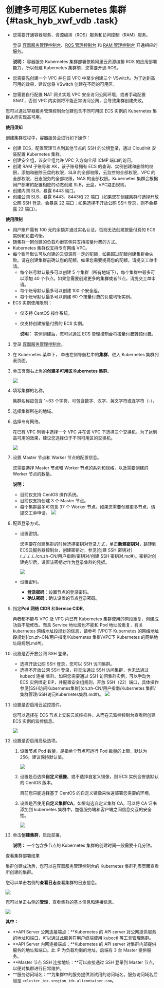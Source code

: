 # 创建多可用区 Kubernetes 集群 {#task_hyb_xwf_vdb .task}

-   您需要开通容器服务、资源编排（ROS）服务和访问控制（RAM）服务。

    登录 [容器服务管理控制台](https://cs.console.aliyun.com/)、[ROS 管理控制台](https://ros.console.aliyun.com/) 和 [RAM 管理控制台](https://ram.console.aliyun.com/) 开通相应的服务。

    **说明：** 容器服务 Kubernetes 集群部署依赖阿里云资源编排 ROS 的应用部署能力，所以创建 Kubernetes 集群前，您需要开通 ROS。

-   您需要先创建一个 VPC 并在该 VPC 中至少创建三个 VSwitch。为了达到高可用的效果，建议您将 VSwitch 创建在不同的可用区。
-   您需要自行配置 NAT 网关实现 VPC 安全访问公网环境，或者手动配置 SNAT，否则 VPC 内实例将不能正常访问公网，会导致集群创建失败。

您可以通过容器服务管理控制台创建包含不同可用区 ECS 实例的 Kubernetes 集群从而实现高可用。

**使用须知**

创建集群过程中，容器服务会进行如下操作：

-   创建 ECS，配置管理节点到其他节点的 SSH 的公钥登录，通过 CloudInit 安装配置 Kubernetes 集群。
-   创建安全组，该安全组允许 VPC 入方向全部 ICMP 端口的访问。
-   创建 RAM 子账号和 AK，该子账号拥有 ECS 的查询、实例创建和删除的权限，添加和删除云盘的权限，SLB 的全部权限，云监控的全部权限，VPC 的全部权限，日志服务的全部权限，NAS 的全部权限。Kubernetes 集群会根据用户部署的配置相应的动态创建 SLB，云盘，VPC路由规则。
-   创建内网 SLB，暴露 6443 端口。
-   创建公网 SLB，暴露 6443、8443和 22 端口（如果您在创建集群时选择开放公网 SSH 登录，会暴露 22 端口；如果选择不开放公网 SSH 登录，则不会暴露 22 端口）。

**使用限制**

-   用户账户需有 100 元的余额并通过实名认证，否则无法创建按量付费的 ECS 实例和负载均衡。
-   随集群一同创建的负载均衡实例只支持按量付费的方式。
-   Kubernetes 集群仅支持专有网络 VPC。
-   每个账号默认可以创建的云资源有一定的配额，如果超过配额创建集群会失败。请在创建集群前确认您的配额。如果您需要提高您的配额，请提交工单申请。
    -   每个账号默认最多可以创建 5 个集群（所有地域下），每个集群中最多可以添加 40 个节点。如果您需要创建更多的集群或者节点，请提交工单申请。
    -   每个账号默认最多可以创建 100 个安全组。
    -   每个账号默认最多可以创建 60 个按量付费的负载均衡实例。
-   ECS 实例使用限制：
    -   仅支持 CentOS 操作系统。
    -   仅支持创建按量付费的 ECS 实例。

        **说明：** 实例创建后，您可以通过 ECS 管理控制台将[按量付费转预付费](../../../../cn.zh-CN/产品定价/按量付费转预付费.md#)。


1.  登录 [容器服务管理控制台](https://cs.console.aliyun.com/?spm=a2c4g.11186623.2.7.1PrXU7#/overview/all)。 
2.  在 Kubernetes 菜单下， 单击左侧导航栏中的**集群**，进入 Kubernetes 集群列表页面。 
3.  单击页面右上角的**创建多可用区 Kubernetes 集群**。 

    ![](http://static-aliyun-doc.oss-cn-hangzhou.aliyuncs.com/assets/img/6881/1963_zh-CN.png)

4.  填写集群的名称。 

    集群名称应包含 1~63 个字符，可包含数字、汉字、英文字符或连字符（-）。

5.  选择集群所在的地域。 
6.  选择专有网络。 

    在已有 VPC 列表中选择一个 VPC 并在该 VPC 下选择三个交换机。为了达到高可用的效果，建议您选择位于不同可用区的交换机。

    ![](http://static-aliyun-doc.oss-cn-hangzhou.aliyuncs.com/assets/img/6881/1964_zh-CN.png)

7.  设置 Master 节点和 Worker 节点的配置信息。 

    您需要选择 Master 节点和 Worker 节点的系列和规格，以及需要创建的 Worker 节点的数量。

    **说明：** 

    -   目前仅支持 CentOS 操作系统。
    -   目前仅支持创建 3 个 Master 节点。
    -   每个集群最多可包含 37 个 Worker 节点。如果您需要创建更多节点，请提交工单申请。
    ![](http://static-aliyun-doc.oss-cn-hangzhou.aliyuncs.com/assets/img/6881/1965_zh-CN.png)

8.  配置登录方式。 
    -   设置密钥。

        您需要在创建集群的时候选择密钥对登录方式，单击**新建密钥对**，跳转到ECS云服务器控制台，创建密钥对，参见[创建 SSH 密钥对](../../../../cn.zh-CN/用户指南/密钥对/创建 SSH 密钥对.md#)。密钥对创建完毕后，设置该密钥对作为登录集群的凭据。

        ![](http://static-aliyun-doc.oss-cn-hangzhou.aliyuncs.com/assets/img/6880/5771_zh-CN.png)

    -   设置密码。
        -   **登录密码**：设置节点的登录密码。
        -   **确认密码**：确认设置的节点登录密码。
9.  指定**Pod 网络 CIDR** 和**Service CIDR**。 

    两者都不能与 VPC 及 VPC 内已有 Kubernetes 集群使用的网段重复，创建成功后不能修改。而且 Service 地址段也不能和 Pod 地址段重复，有关 kubernetes 网络地址段规划的信息，请参考 [VPC下 Kubernetes 的网络地址段规划](cn.zh-CN/用户指南/Kubernetes 集群/VPC下 Kubernetes 的网络地址段规划.md#)。

10. 设置是否开放公网 SSH 登录。 

    -   选择开放公网 SSH 登录，您可以 SSH 访问集群。
    -   选择不开放公网 SSH 登录，将无法通过 SSH 访问集群，也无法通过 kubectl 连接 集群。如果您需要通过 SSH 访问集群实例，可以手动为 ECS 实例绑定 EIP，并配置安全组规则，开放 SSH（22）端口，具体操作参见[SSH访问Kubernetes集群](cn.zh-CN/用户指南/Kubernetes 集群/集群管理/SSH访问Kubernetes集群.md#)。
    ![](http://static-aliyun-doc.oss-cn-hangzhou.aliyuncs.com/assets/img/6881/1966_zh-CN.png)

11. 设置是否启用云监控插件。 

    您可以选择在 ECS 节点上安装云监控插件，从而在云监控控制台查看所创建 ECS 实例的监控信息。

    ![](http://static-aliyun-doc.oss-cn-hangzhou.aliyuncs.com/assets/img/6881/1969_zh-CN.png)

12. 设置是否启用高级选项。 
    1.  设置节点 Pod 数量，是指单个节点可运行 Pod 数量的上限，默认为 256，建议保持默认值。

        ![](http://static-aliyun-doc.oss-cn-hangzhou.aliyuncs.com/assets/img/6881/1971_zh-CN.png)

    2.  设置是否选择**自定义镜像**。或不选择自定义镜像，则 ECS 实例会安装默认的 CentOS 版本。

        目前您只能选择基于 CentOS 的自定义镜像来快速部署您需要的环境。

    3.  设置是否使用**自定义集群CA**。如果勾选自定义集群 CA，可以将 CA 证书添加到 kubernetes 集群中，加强服务端和客户端之间信息交互的安全性。

        ![](http://static-aliyun-doc.oss-cn-hangzhou.aliyuncs.com/assets/img/6881/1972_zh-CN.png)

13. 单击**创建集群**，启动部署。 

    **说明：** 一个包含多节点的 Kubernetes 集群的创建时间一般需要十几分钟。


查看集群部署结果

集群创建成功后，您可以在容器服务管理控制台的 Kubernetes 集群列表页面查看所创建的集群。

您可以单击右侧的**查看日志**查看集群的日志信息。

![](http://static-aliyun-doc.oss-cn-hangzhou.aliyuncs.com/assets/img/6881/1973_zh-CN.png)

您可以单击右侧的**管理**，查看集群的基本信息和连接信息。

![](http://static-aliyun-doc.oss-cn-hangzhou.aliyuncs.com/assets/img/6881/1975_zh-CN.png)

**其中：**

-   **API Server 公网连接端点：**Kubernetes 的 API server 对公网提供服务的地址和端口，可以通过此服务在用户终端使用 kubectl 等工具管理集群。
-   **API Server 内网连接端点：**Kubernetes 的 API server 对集群内部提供服务的地址和端口。此 IP 为负载均衡的地址，后端有 3 台 Master 提供服务。
-   **Master 节点 SSH 连接地址：**可以直接通过 SSH 登录到 Master 节点，以便对集群进行日常维护。
-   **服务访问域名：**为集群中的服务提供测试用的访问域名。服务访问域名后缀是 `<cluster_id>.<region_id>.alicontainer.com`。

